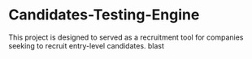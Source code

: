 # Candidates-Testing-Engine
This project is designed to served as a recruitment tool for companies seeking to recruit entry-level candidates.
blast



